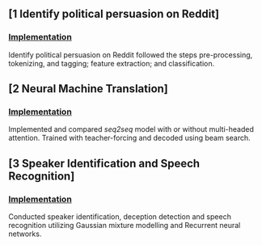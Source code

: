 ## [1 Identify political persuasion on Reddit]
### [Implementation](https://github.com/Zoe0123/Identify-political-persuasion-on-Reddit)

Identify political persuasion on Reddit followed the steps pre-processing, tokenizing, and tagging; feature extraction; and classification.

## [2 Neural Machine Translation]
### [Implementation](https://github.com/Zoe0123/Neural-Machine-Translation)

Implemented and compared *seq2seq* model with or without multi-headed attention. Trained with teacher-forcing and decoded using beam search.

## [3 Speaker Identification and Speech Recognition]
### [Implementation](https://github.com/Zoe0123/speaker-identification-and-speech-recognition)

Conducted speaker identification, deception detection and speech recognition utilizing Gaussian mixture modelling and Recurrent neural networks.
